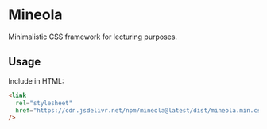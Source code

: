 # Mineola

Minimalistic CSS framework for lecturing purposes.

## Usage

Include in HTML:

```html
<link
  rel="stylesheet"
  href="https://cdn.jsdelivr.net/npm/mineola@latest/dist/mineola.min.css"
/>
```
